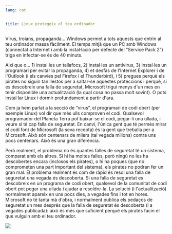 ```yaml
---
lang: cat


title: Linux protegeix el teu ordinador
---
```


Virus, troians, propaganda... Windows permet a tots aquests que entrin al teu ordinador massa fàcilment. El temps mitjà que un PC amb Windows (connectat a Internet i amb la instal·lació per defecte del “Service Pack 2”) triga en infectar-se és de 40 minuts.

Així que o... 1) instal·les un tallafocs, 2) instal·les un antivirus, 3) instal·les un programari per evitar la propaganda, 4) et desfàs de l'Internet Explorer i de l'Outlook (i els canvies pel Firefox i el Thunderbird), i 5) pregues perquè els pirates no siguin tan llestos per a saltar-se aquestes proteccions i perquè, si es descobreix una falla de seguretat, Microsoft trigui menys d'un mes en tenir disponible una actualització (la qual cosa no passa molt sovint). O pots instal·lar Linux i dormir profundament a partir d'ara.

Com ja hem parlat a la secció de “virus”, el programari de codi obert (per exemple Linux) vol dir que més ulls comproven el codi. Qualsevol programador del Planeta Terra pot baixar-se el codi, pegar-li una ullada, i veure si té cap falla de seguretat. En canvi, l'única gent que té permès mirar el codi font de Microsoft (la seva recepta) és la gent que treballa per a Microsoft. Això són centenars de milers (tal vegada milions) contra uns pocs centenars. Això és una gran diferència.

Però realment, el problema no és quantes falles de seguretat té un sistema, comparat amb els altres. Si hi ha moltes falles, però ningú no les ha descobertes encara (inclosos els pirates), o hi ha poques (que no comprometen una part important del sistema), els pirates no podran fer un gran mal. El problema realment és com de ràpid és resol una falla de seguretat una vegada és descoberta. Si una falla de seguretat es descobreix en un programa de codi obert, qualsevol de la comunitat de codi obert pot pegar una ullada i ajudar a resoldre-la. La solució (i l'actualització) normalment apareix en uns pocs dies, a vegades fins i tot en hores. Microsoft no té tanta mà d'obra, i normalment publica els pedaços de seguretat un mes després que la falla de seguretat és descoberta (i a vegades publicada): això és més que suficient perquè els pirates facin el que vulguin amb el teu ordinador.

<img src="Images/security_thumb.png" />





